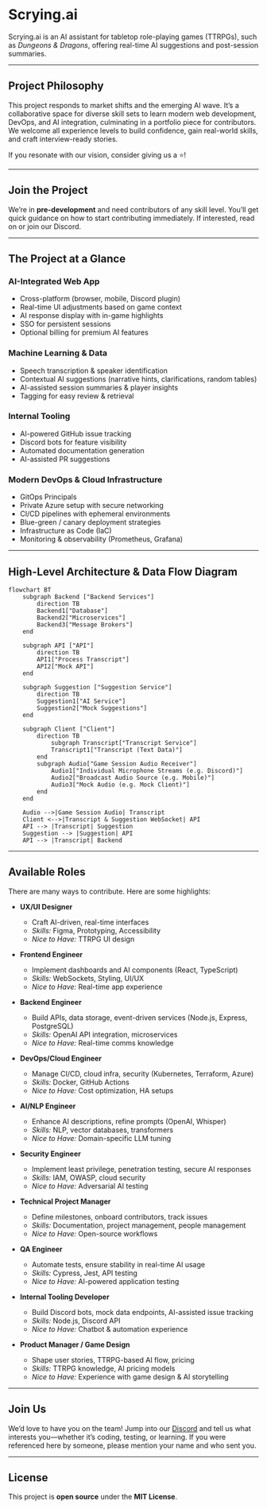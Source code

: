 # Scrying.ai

Scrying.ai is an AI assistant for tabletop role-playing games (TTRPGs), such as *Dungeons & Dragons*, offering real-time AI suggestions and post-session summaries.

---

## Project Philosophy

This project responds to market shifts and the emerging AI wave. It’s a collaborative space for diverse skill sets to learn modern web development, DevOps, and AI integration, culminating in a portfolio piece for contributors. We welcome all experience levels to build confidence, gain real-world skills, and craft interview-ready stories.

If you resonate with our vision, consider giving us a ⭐!

---

## Join the Project

We’re in **pre-development** and need contributors of any skill level. You’ll get quick guidance on how to start contributing immediately. If interested, read on or join our Discord.

---

## The Project at a Glance

### AI-Integrated Web App
- Cross-platform (browser, mobile, Discord plugin)
- Real-time UI adjustments based on game context
- AI response display with in-game highlights
- SSO for persistent sessions
- Optional billing for premium AI features

### Machine Learning & Data
- Speech transcription & speaker identification
- Contextual AI suggestions (narrative hints, clarifications, random tables)
- AI-assisted session summaries & player insights
- Tagging for easy review & retrieval

### Internal Tooling
- AI-powered GitHub issue tracking
- Discord bots for feature visibility
- Automated documentation generation
- AI-assisted PR suggestions

### Modern DevOps & Cloud Infrastructure
- GitOps Principals
- Private Azure setup with secure networking
- CI/CD pipelines with ephemeral environments
- Blue-green / canary deployment strategies
- Infrastructure as Code (IaC)
- Monitoring & observability (Prometheus, Grafana)

---

## High-Level Architecture & Data Flow Diagram

```mermaid
flowchart BT
    subgraph Backend ["Backend Services"]
        direction TB
        Backend1["Database"]
        Backend2["Microservices"]
        Backend3["Message Brokers"]
    end

    subgraph API ["API"]
        direction TB
        API1["Process Transcript"]
        API2["Mock API"]
    end

    subgraph Suggestion ["Suggestion Service"]
        direction TB
        Suggestion1["AI Service"]
        Suggestion2["Mock Suggestions"]
    end

    subgraph Client ["Client"]
        direction TB
            subgraph Transcript["Transcript Service"]
            Transcript1["Transcript (Text Data)"]
        end
        subgraph Audio["Game Session Audio Receiver"]
            Audio1["Individual Microphone Streams (e.g. Discord)"]
            Audio2["Broadcast Audio Source (e.g. Mobile)"]
            Audio3["Mock Audio (e.g. Mock Client)"]
        end
    end
    
    Audio -->|Game Session Audio| Transcript
    Client <-->|Transcript & Suggestion WebSocket| API
    API --> |Transcript| Suggestion
    Suggestion --> |Suggestion| API
    API --> |Transcript| Backend
```

---

## Available Roles

There are many ways to contribute. Here are some highlights:

- **UX/UI Designer**
  - Craft AI-driven, real-time interfaces  
  - *Skills:* Figma, Prototyping, Accessibility  
  - *Nice to Have:* TTRPG UI design  

- **Frontend Engineer**
  - Implement dashboards and AI components (React, TypeScript)  
  - *Skills:* WebSockets, Styling, UI/UX  
  - *Nice to Have:* Real-time app experience  

- **Backend Engineer**
  - Build APIs, data storage, event-driven services (Node.js, Express, PostgreSQL)  
  - *Skills:* OpenAI API integration, microservices  
  - *Nice to Have:* Real-time comms knowledge  

- **DevOps/Cloud Engineer**
  - Manage CI/CD, cloud infra, security (Kubernetes, Terraform, Azure)  
  - *Skills:* Docker, GitHub Actions  
  - *Nice to Have:* Cost optimization, HA setups  

- **AI/NLP Engineer**
  - Enhance AI descriptions, refine prompts (OpenAI, Whisper)  
  - *Skills:* NLP, vector databases, transformers  
  - *Nice to Have:* Domain-specific LLM tuning  

- **Security Engineer**
  - Implement least privilege, penetration testing, secure AI responses  
  - *Skills:* IAM, OWASP, cloud security  
  - *Nice to Have:* Adversarial AI testing  

- **Technical Project Manager**
  - Define milestones, onboard contributors, track issues  
  - *Skills:* Documentation, project management, people management  
  - *Nice to Have:* Open-source workflows  

- **QA Engineer**
  - Automate tests, ensure stability in real-time AI usage  
  - *Skills:* Cypress, Jest, API testing  
  - *Nice to Have:* AI-powered application testing  

- **Internal Tooling Developer**
  - Build Discord bots, mock data endpoints, AI-assisted issue tracking  
  - *Skills:* Node.js, Discord API  
  - *Nice to Have:* Chatbot & automation experience  

- **Product Manager / Game Design**
  - Shape user stories, TTRPG-based AI flow, pricing  
  - *Skills:* TTRPG knowledge, AI pricing models  
  - *Nice to Have:* Experience with game design & AI storytelling  

---

## Join Us

We’d love to have you on the team! Jump into our [Discord](https://discord.gg/m8yeFWCw) and tell us what interests you—whether it’s coding, testing, or learning. If you were referenced here by someone, please mention your name and who sent you.

---

## License

This project is **open source** under the **MIT License**.
